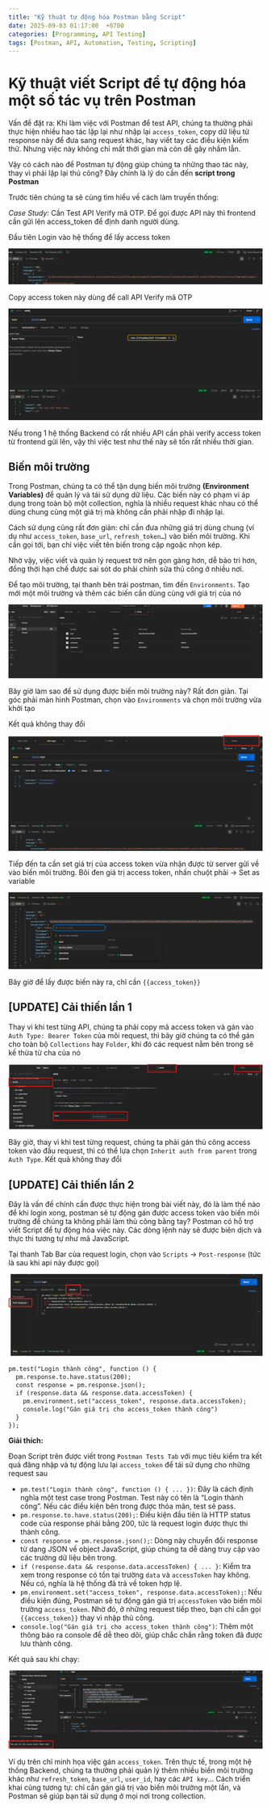 ```yaml
---
title: "Kỹ thuật tự động hóa Postman bằng Script"
date: 2025-09-03 01:17:00  +0700
categories: [Programming, API Testing]
tags: [Postman, API, Automation, Testing, Scripting]
---
```


# Kỹ thuật viết Script để tự động hóa một số tác vụ trên Postman

Vấn đề đặt ra: Khi làm việc với Postman để test API, chúng ta thường phải thực hiện nhiều hao tác lặp lại như nhập lại `access_token`, copy dữ liệu từ response này để đưa sang request khác, hay viết tay các điều kiện kiểm thử. Nhưng việc này không chỉ mất thời gian mà còn dễ gây nhầm lẫn.

Vậy có cách nào để Postman tự động giúp chúng ta những thao tác này, thay vì phải lặp lại thủ công? Đây chính là lý do cần đến **script trong Postman**

Trước tiên chúng ta sẽ cùng tìm hiểu về cách làm truyền thống:

*Case Study:* Cần Test API Verify mã OTP. Để gọi được API này thì frontend cần gửi lên access_token để định danh người dùng.

Đầu tiên Login vào hệ thống để lấy access token 

<p align="center">
  <img src="/assets/images/postman/1.png" alt="Image title_1" />
</p>

Copy access token này dùng để call API Verify mã OTP

<p align="center">
  <img src="/assets/images/postman/2.png" alt="Image title_1" />
</p>

Nếu trong 1 hệ thống Backend có rất nhiều API cần phải verify access token từ frontend gửi lên, vậy thì việc test như thế này sẽ tốn rất nhiều thời gian.

## Biến môi trường

Trong Postman, chúng ta có thể tận dụng biến môi trường **(Environment Variables)** để quản lý và tái sử dụng dữ liệu. Các biến này có phạm vi áp dụng trong toàn bộ một collection, nghĩa là nhiều request khác nhau có thể dùng chung cùng một giá trị mà không cần phải nhập đi nhập lại.

Cách sử dụng cũng rất đơn giản: chỉ cần đưa những giá trị dùng chung (ví dụ như `access_token`, `base_url`, `refresh_token…`) vào biến môi trường. Khi cần gọi tới, bạn chỉ việc viết tên biến trong cặp ngoặc nhọn kép. 

Nhờ vậy, việc viết và quản lý request trở nên gọn gàng hơn, dễ bảo trì hơn, đồng thời hạn chế được sai sót do phải chỉnh sửa thủ công ở nhiều nơi.

Để tạo môi trường, tại thanh bên trái postman, tìm đến `Environments`. Tạo mới một môi trường và thêm các biến cần dùng cùng với giá trị của nó 

<p align="center">
  <img src="/assets/images/postman/3.png" alt="Image title_1" />
</p>

Bây giờ làm sao để sử dụng được biến môi trường này? Rất đơn giản. Tại góc phải màn hình Postman, chọn vào `Environments` và chọn môi trường vừa khởi tạo

Kết quả không thay đổi

<p align="center">
  <img src="/assets/images/postman/4.png" alt="Image title_1" />
</p>

Tiếp đến ta cần set giá trị của access token vừa nhận được từ server gửi về vào biến môi trường. Bôi đen giá trị access token, nhấn chuột phải -> Set as variable

<p align="center">
  <img src="/assets/images/postman/5.png" alt="Image title_1" />
</p>

Bây giờ để lấy được biến này ra, chỉ cần `{{access_token}}`

## [UPDATE] Cải thiến lần 1

Thay vì khi test từng API, chúng ta phải copy mã access token và gán vào `Auth Type: Bearer Token` của môi request, thì bây giờ chúng ta có thể gán cho toàn bộ `Collections` hay `Folder`, khi đó các request nằm bên trong sẽ kế thừa từ cha của nó

<p align="center">
  <img src="/assets/images/postman/6.png" alt="Image title_1" />
</p>

Bây giờ, thay vì khi test từng request, chúng ta phải gán thủ công access token vào đầu request, thì có thể lựa chọn `Inherit auth from parent` trong `Auth Type`. Kết quả không thay đổi

## [UPDATE] Cải thiến lần 2

Đây là vấn đề chính cần được thực hiện trong bài viết này, đó là làm thế nào để khi login xong, postman sẽ tự động gán được access token vào biến môi trường để chúng ta không phải làm thủ công bằng tay? Postman có hỗ trợ viết Script để tự động hóa việc này. Các dòng lệnh này sẽ được biên dịch và thực thi tương tự như mã JavaScript.

Tại thanh Tab Bar của request login, chọn vào `Scripts` -> `Post-response` (tức là sau khi api này được gọi)

<p align="center">
  <img src="/assets/images/postman/7.png" alt="Image title_1" />
</p>


```
pm.test("Login thành công", function () {
  pm.response.to.have.status(200);
  const response = pm.response.json();
  if (response.data && response.data.accessToken) {
    pm.environment.set("access_token", response.data.accessToken);
    console.log("Gán giá trị cho access_token thành công")
  }
});
```
**Giải thích:**

Đoạn Script trên được viết trong `Postman Tests Tab` với mục tiêu kiểm tra kết quả đăng nhập và tự động lưu lại `access_token` để tái sử dụng cho những request sau

- `pm.test("Login thành công", function () { ... })`: Đây là cách định nghĩa một test case trong Postman. Test này có tên là “Login thành công”. Nếu các điều kiện bên trong được thỏa mãn, test sẽ pass.
- `pm.response.to.have.status(200);`: Điều kiện đầu tiên là HTTP status code của response phải bằng 200, tức là request login được thực thi thành công.
- `const response = pm.response.json();`: Dòng này chuyển đổi response từ dạng JSON về object JavaScript, giúp chúng ta dễ dàng truy cập vào các trường dữ liệu bên trong.
- `if (response.data && response.data.accessToken) { ... }`: Kiểm tra xem trong response có tồn tại trường `data` và `accessToken` hay không. Nếu có, nghĩa là hệ thống đã trả về token hợp lệ.
- `pm.environment.set("access_token", response.data.accessToken);`: Nếu điều kiện đúng, Postman sẽ tự động gán giá trị `accessToken` vào biến môi trường `access_token`. Nhờ đó, ở những request tiếp theo, bạn chỉ cần gọi `{{access_token}}` thay vì nhập thủ công.
- `console.log("Gán giá trị cho access_token thành công")`: Thêm một thông báo ra console để dễ theo dõi, giúp chắc chắn rằng token đã được lưu thành công.

Kết quả sau khi chạy:

<p align="center">
  <img src="/assets/images/postman/8.png" alt="Image title_1" />
</p>

Ví dụ trên chỉ minh họa việc gán `access_token`. Trên thực tế, trong một hệ thống Backend, chúng ta thường phải quản lý thêm nhiều biến môi trường khác như `refresh_token`, `base_url`, `user_id`, hay các `API key`... Cách triển khai cũng tương tự: chỉ cần gán giá trị vào biến môi trường một lần, và Postman sẽ giúp bạn tái sử dụng ở mọi nơi trong collection.





